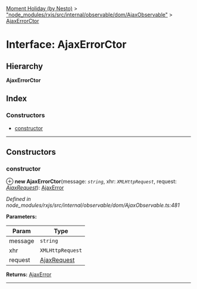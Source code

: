[Moment Holiday (by Nesto)](../README.md) > ["node_modules/rxjs/src/internal/observable/dom/AjaxObservable"](../modules/_node_modules_rxjs_src_internal_observable_dom_ajaxobservable_.md) > [AjaxErrorCtor](../interfaces/_node_modules_rxjs_src_internal_observable_dom_ajaxobservable_.ajaxerrorctor.md)

# Interface: AjaxErrorCtor

## Hierarchy

**AjaxErrorCtor**

## Index

### Constructors

* [constructor](_node_modules_rxjs_src_internal_observable_dom_ajaxobservable_.ajaxerrorctor.md#constructor)

---

## Constructors

<a id="constructor"></a>

###  constructor

⊕ **new AjaxErrorCtor**(message: *`string`*, xhr: *`XMLHttpRequest`*, request: *[AjaxRequest](_node_modules_rxjs_src_internal_observable_dom_ajaxobservable_.ajaxrequest.md)*): [AjaxError](_node_modules_rxjs_src_internal_observable_dom_ajaxobservable_.ajaxerror.md)

*Defined in node_modules/rxjs/src/internal/observable/dom/AjaxObservable.ts:481*

**Parameters:**

| Param | Type |
| ------ | ------ |
| message | `string` |
| xhr | `XMLHttpRequest` |
| request | [AjaxRequest](_node_modules_rxjs_src_internal_observable_dom_ajaxobservable_.ajaxrequest.md) |

**Returns:** [AjaxError](_node_modules_rxjs_src_internal_observable_dom_ajaxobservable_.ajaxerror.md)

___

